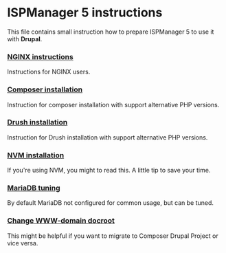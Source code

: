 # ISPManager 5 instructions

This file contains small instruction how to prepare ISPManager 5 to use it with **Drupal**.


### [NGINX instructions](./nginx/README.md)

Instructions for NGINX users.

### [Composer installation](install-composer.md)

Instruction for composer installation with support alternative PHP versions.

### [Drush installation](install-drush.md)

Instruction for Drush installation with support alternative PHP versions.

### [NVM installation](install-nvm.md)

If you're using NVM, you might to read this. A little tip to save your time.

### [MariaDB tuning](mariadb-tuning.md)

By default MariaDB not configured for common usage, but can be tuned.

### [Change WWW-domain docroot](change-www-docroot.md)

This might be helpful if you want to migrate to Composer Drupal Project or vice versa.
